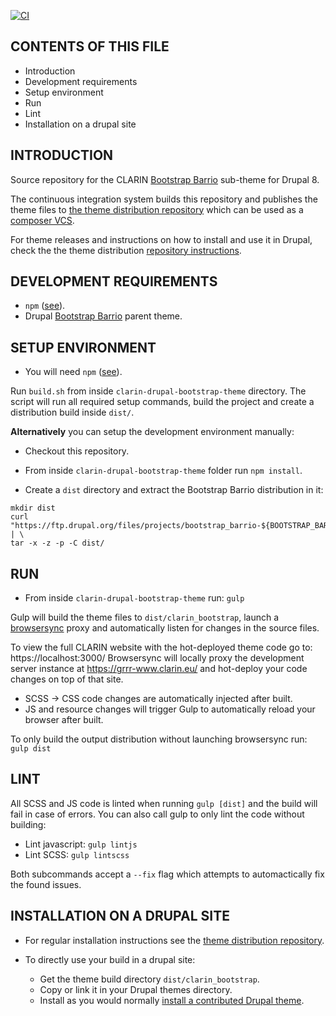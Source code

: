 [![CI](https://github.com/clarin-eric/clarin-drupal-bootstrap-theme/workflows/CI/badge.svg)](https://github.com/clarin-eric/clarin-drupal-bootstrap-theme/actions?query=workflow%3ACI+branch%3A1.0)

CONTENTS OF THIS FILE
---------------------

 * Introduction
 * Development requirements
 * Setup environment
 * Run
 * Lint
 * Installation on a drupal site


INTRODUCTION
------------

Source repository for the CLARIN [Bootstrap Barrio](https://www.drupal.org/project/bootstrap_barrio) sub-theme for Drupal 8.

The continuous integration system builds this repository and publishes the theme files to [the theme distribution repository](https://github.com/clarin-eric/clarin-drupal-bootstrap-theme-dist) which can be used as a [composer VCS](https://getcomposer.org/doc/05-repositories.md#vcs).

For theme releases and instructions on how to install and use it in Drupal, check the the theme distribution [repository instructions](https://github.com/clarin-eric/clarin-drupal-bootstrap-theme-dist/blob/main/README.md).

DEVELOPMENT REQUIREMENTS
------------

* `npm` ([see](https://www.npmjs.com/get-npm)).
* Drupal [Bootstrap Barrio](https://www.drupal.org/project/bootstrap_barrio) parent theme.


SETUP ENVIRONMENT
-------------

* You will need `npm` ([see](https://www.npmjs.com/get-npm)).

Run `build.sh` from inside `clarin-drupal-bootstrap-theme` directory. The script will run all required setup commands, build the project and create a distribution build inside `dist/`.

**Alternatively** you can setup the development environment manually:

* Checkout this repository.

* From inside `clarin-drupal-bootstrap-theme` folder run `npm install`.

* Create a `dist` directory and extract the Bootstrap Barrio distribution in it:
```
mkdir dist
curl "https://ftp.drupal.org/files/projects/bootstrap_barrio-${BOOTSTRAP_BARRIO_VERSION}.tar.gz" | \
tar -x -z -p -C dist/
```

RUN
-------------

* From inside `clarin-drupal-bootstrap-theme` run: `gulp`

Gulp will build the theme files to `dist/clarin_bootstrap`, launch a [browsersync](https://browsersync.io/) proxy and automatically listen for changes in the source files.

To view the full CLARIN website with the hot-deployed theme code go to: https://localhost:3000/
Browsersync will locally proxy the development server instance at https://grrr-www.clarin.eu/ and hot-deploy your code changes on top of that site.

  * SCSS -> CSS code changes are automatically injected after built.
  * JS and resource changes will trigger Gulp to automatically reload your browser after built.

To only build the output distribution without launching browsersync run: `gulp dist`

LINT
-------------

All SCSS and JS code is linted when running `gulp [dist]` and the build will fail in case of errors. You can also call gulp to only lint the code without building:
* Lint javascript: `gulp lintjs`
* Lint SCSS: `gulp lintscss`

Both subcommands accept a `--fix` flag which attempts to automactically fix the found issues.

INSTALLATION ON A DRUPAL SITE
------------

 * For regular installation instructions see the [theme distribution repository](https://github.com/clarin-eric/clarin-drupal-bootstrap-theme-dist).

 * To directly use your build in a drupal site:
   * Get the theme build directory `dist/clarin_bootstrap`.
   * Copy or link it in your Drupal themes directory.
   * Install as you would normally [install a contributed Drupal theme](https://www.drupal.org/docs/user_guide/en/extend-theme-install.html).
